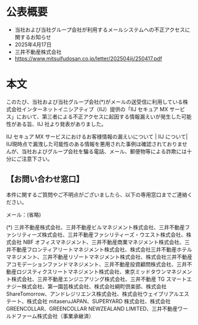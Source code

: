 # 公表概要
- 当社および当社グループ会社が利用するメールシステムへの不正アクセスに関するお知らせ 
- 2025年4月17日
- 三井不動産株式会社
- https://www.mitsuifudosan.co.jp/letter/202504iij/250417.pdf

# 本文
このたび、当社および当社グループ会社(*)がメールの送受信に利用している株式会社インターネットイニシアティブ（IIJ）提供の「IIJ セキュア MX サービス」において、第三者による不正アクセスに起因する情報漏えいが発生した可能性がある旨、IIJ 社より発表がありました。

IIJ セキュア MX サービスにおけるお客様情報の漏えいについて | IIJ について| IIJ現時点で漏洩した可能性のある情報を悪用された事例は確認されておりませんが、当社およびグループ会社を騙る電話、メール、郵便物等による詐欺には十分にご注意下さい。

## 【お問い合わせ窓口】
本件に関するご質問やご不明点がございましたら、以下の専用窓口までご連絡ください。

メール：(省略)

(*) 三井不動産株式会社、三井不動産ビルマネジメント株式会社、三井不動産ファシリティーズ株式会社、三井不動産ファシリティーズ・ウエスト株式会社、株式会社 NBF オフィスマネジメント、三井不動産商業マネジメント株式会社、三井不動産フロンティアリートマネジメント株式会社、株式会社三井不動産ホテルマネジメント、三井不動産リゾートマネジメント株式会社、株式会社三井不動産アコモデーションファンドマネジメント、三井不動産投資顧問株式会社、三井不動産ロジスティクスリートマネジメント株式会社、東京ミッドタウンマネジメント株式会社、三井不動産エンジニアリング株式会社、三井不動産 TG スマートエナジー株式会社、第一園芸株式会社、株式会社綱町倶楽部、株式会社 ShareTomorrow、アンドレジリエンス株式会社、株式会社ウェイブリアルエステート、株式会社 mitaseruJAPAN、SUPERYARD 株式会社、株式会社 GREENCOLLAR、GREENCOLLAR NEWZEALAND LIMITED、三井不動産ワールドファーム株式会社（事業承継済）
